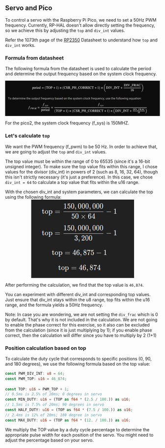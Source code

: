 ## Servo and Pico

To control a servo with the Raspberry Pi Pico, we need to set a 50Hz PWM frequency. Currently, RP-HAL doesn't allow directly setting the frequency, so we achieve this by adjusting the `top` and `div_int` values.

Refer the 1073th page of the [RP2350](https://datasheets.raspberrypi.com/rp2350/rp2350-datasheet.pdf) Datasheet to understand how `top` and `div_int` works.

### Formula from datasheet
The following formula from the datasheet is used to calculate the period and determine the output frequency based on the system clock frequency.

  <img style="display: block; margin: auto;" alt="pico2" src="./images/period-formula-datasheet.png"/>

For the pico2, the system clock frequency (f_sys) is 150MHZ.

### Let's calculate `top`
We want the PWM frequency (f_pwm) to be 50 Hz. In order to achieve that, we are going to adjust the `top` and `div_int` values.

The top value must be within the range of 0 to 65535 (since it's a 16-bit unsigned integer). To make sure the top value fits within this range, I chose values for the divisor (div_int) in powers of 2 (such as 8, 16, 32, 64), though this isn't strictly necessary (it's just a preference). In this case, we chose `div_int = 64` to calculate a top value that fits within the u16 range.

With the chosen div_int and system parameters, we can calculate the top using the following formula:
 <img style="display: block; margin: auto;" alt="pico2" src="./images/top-calculation.png"/>

After performing the calculation, we find that the top value is `46,874`.

You can experiment with different div_int and corresponding top values. Just ensure that div_int stays within the u8 range, top fits within the u16 range, and the formula yields a 50Hz frequency.

Note:
In case you are wondering, we are not setting the `div_frac` which is 0 by default. That's why it is not included in the calculation.
We are not going to enable the phase correct for this exercise, so it also can be excluded from the calculation (since it is just multiplying by 1); if you enable phase correct, then the calculation will differ since you have to multiply by 2 (1+1)


### Position calculation based on top
To calculate the duty cycle that corresponds to specific positions (0, 90, and 180 degrees), we use the following formula based on the top value:

```rust
const PWM_DIV_INT: u8 = 64;
const PWM_TOP: u16 = 46_874;

const TOP: u16 = PWM_TOP + 1;
// 0.5ms is 2.5% of 20ms; 0 degrees in servo
const MIN_DUTY: u16 = (TOP as f64 * (2.5 / 100.)) as u16; 
// 1.5ms is 7.5% of 20ms; 90 degrees in servo
const HALF_DUTY: u16 = (TOP as f64 * (7.5 / 100.)) as u16; 
// 2.4ms is 12% of 20ms; 180 degree in servo
const MAX_DUTY: u16 = (TOP as f64 * (12. / 100.)) as u16;
```

We multiply the TOP value by a duty cycle percentage to determine the appropriate pulse width for each position of the servo. You might need to adjust the percentage based on your servo.

